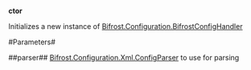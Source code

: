 **ctor**

Initializes a new instance of [Bifrost.Configuration.BifrostConfigHandler](Bifrost.Configuration.BifrostConfigHandler)

#Parameters#


##parser##
[Bifrost.Configuration.Xml.ConfigParser](Bifrost.Configuration.Xml.ConfigParser) to use for parsing
